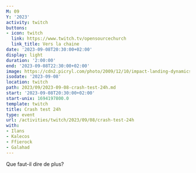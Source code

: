 ```yaml
---
M: 09
Y: '2023'
activity: twitch
buttons:
- icon: twitch
  link: https://www.twitch.tv/opensourcechurch
  link_title: Vers la chaine
date: '2023-09-08T20:30:00+02:00'
display: light
duration: '2:00:00'
end: '2023-09-08T22:30:00+02:00'
image: https://cdn2.picryl.com/photo/2009/12/10/impact-landing-dynamics-facility-crash-test-84db28-1024.jpg
isodate: '2023-09-08'
location: twitch
path: 2023/09/2023-09-08-crash-test-24h.md
start: '2023-09-08T20:30:00+02:00'
start-unix: 1694197800.0
template: twitch
title: Crash test 24h
type: event
url: /activities/twitch/2023/09/08/crash-test-24h
with:
- Ilans
- Kalecos
- Ffierock
- Galahad
---
```

Que faut-il dire de plus?